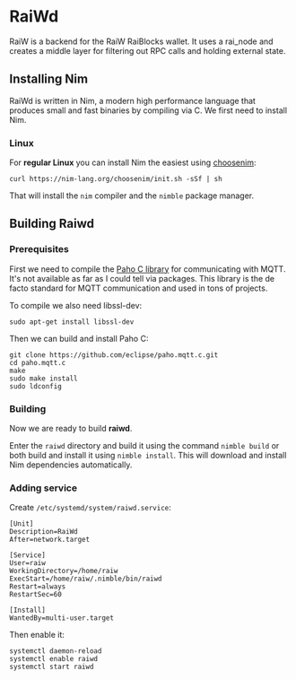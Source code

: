 # RaiWd
RaiW is a backend for the RaiW RaiBlocks wallet. It uses a rai_node and creates a middle layer for filtering out RPC calls and holding external state.

## Installing Nim
RaiWd is written in Nim, a modern high performance language that produces small and fast binaries by compiling via C. We first need to install Nim.

### Linux
For **regular Linux** you can install Nim the easiest using [choosenim](https://github.com/dom96/choosenim):

    curl https://nim-lang.org/choosenim/init.sh -sSf | sh

That will install the `nim` compiler and the `nimble` package manager.

## Building Raiwd
### Prerequisites
First we need to compile the [Paho C library](https://www.eclipse.org/paho/clients/c/) for communicating with MQTT. It's not available as far as I could tell via packages. This library is the de facto standard for MQTT communication and used in tons of projects.

To compile we also need libssl-dev:

    sudo apt-get install libssl-dev

Then we can build and install Paho C:

    git clone https://github.com/eclipse/paho.mqtt.c.git
    cd paho.mqtt.c
    make
    sudo make install
    sudo ldconfig

### Building
Now we are ready to build **raiwd**.

Enter the `raiwd` directory and build it using the command `nimble build` or both build and install it using `nimble install`. This will download and install Nim dependencies automatically.

### Adding service
Create `/etc/systemd/system/raiwd.service`:

    [Unit]
    Description=RaiWd
    After=network.target

    [Service]
    User=raiw
    WorkingDirectory=/home/raiw
    ExecStart=/home/raiw/.nimble/bin/raiwd
    Restart=always
    RestartSec=60
        
    [Install]
    WantedBy=multi-user.target

Then enable it:

    systemctl daemon-reload
    systemctl enable raiwd
    systemctl start raiwd

